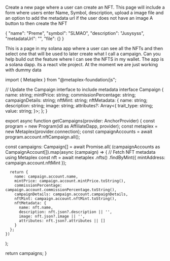 Create a new page where a user can create an NFT.
This page will include a form where users enter 
Name, Symbol, description, upload a image file and an option to add the metadata url if the user does not have an image
A button to then create the NFT



{
    "name": "Preme",
    "symbol": "SLMAO",
    "description": "Jusysyss",
    "metadataUrl": "",
    "file": {}
}


This is a page in my solana app where a user can see all the NFTs and then select one that will be used to later create what I call a campaign.
Can you help build out the feature where I can see the NFTS in my wallet. The app is a solana dapp. its a react vite project. At the moment we are just working with dummy data


import { Metaplex } from "@metaplex-foundation/js";

// Update the Campaign interface to include metadata
interface Campaign {
  name: string;
  mintPrice: string;
  commissionPercentage: string;
  campaignDetails: string;
  nftMint: string;
  nftMetadata: {
    name: string;
    description: string;
    image: string;
    attributes?: Array<{
      trait_type: string;
      value: string;
    }>;
  };
}

export async function getCampaigns(provider: AnchorProvider) {
  const program = new Program(idl as AffiliateDapp, provider);
  const metaplex = new Metaplex(provider.connection);
  const campaignAccounts = await program.account.nftCampaign.all();

  const campaigns: Campaign[] = await Promise.all(
    (campaignAccounts as CampaignAccount[]).map(async (campaign) => {
      // Fetch NFT metadata using Metaplex
      const nft = await metaplex
        .nfts()
        .findByMint({ mintAddress: campaign.account.nftMint });

      return {
        name: campaign.account.name,
        mintPrice: campaign.account.mintPrice.toString(),
        commissionPercentage: campaign.account.commissionPercentage.toString(),
        campaignDetails: campaign.account.campaignDetails,
        nftMint: campaign.account.nftMint.toString(),
        nftMetadata: {
          name: nft.name,
          description: nft.json?.description || '',
          image: nft.json?.image || '',
          attributes: nft.json?.attributes || []
        }
      };
    })
  );

  return campaigns;
}